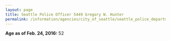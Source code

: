 ```yaml
---
layout: page
title: Seattle Police Officer 5449 Gregory W. Hunter
permalink: /information/agencies/city_of_seattle/seattle_police_department/copbook/5449/
---
```


**Age as of Feb. 24, 2016:** 52
